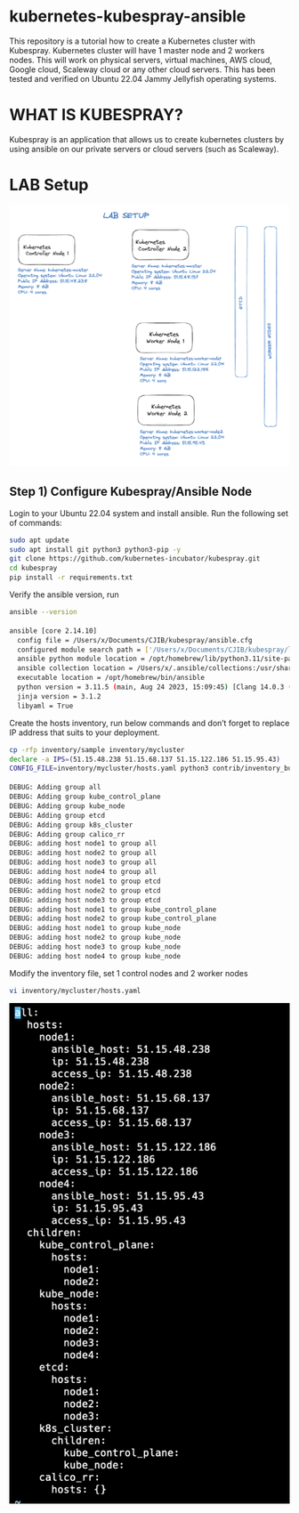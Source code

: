 # kubernetes-kubespray-ansible

This repository is a tutorial how to create a Kubernetes cluster with Kubespray. Kubernetes cluster will have 1 master node and 2 workers nodes.
This will work on physical servers, virtual machines, AWS cloud, Google cloud, Scaleway cloud or any other cloud servers. This has been tested and verified on Ubuntu 22.04 Jammy Jellyfish operating systems. 

# WHAT IS KUBESPRAY?
Kubespray is an application that allows us to create kubernetes clusters by using ansible on our private servers or cloud servers (such as Scaleway).


# LAB Setup
![LAB SETUP](lab-setup.png)


## Step 1) Configure Kubespray/Ansible Node
Login to your Ubuntu 22.04 system and install ansible. Run the following set of commands:

```bash
sudo apt update
sudo apt install git python3 python3-pip -y
git clone https://github.com/kubernetes-incubator/kubespray.git
cd kubespray
pip install -r requirements.txt
```


Verify the ansible version, run
```bash
ansible --version

ansible [core 2.14.10]
  config file = /Users/x/Documents/CJIB/kubespray/ansible.cfg
  configured module search path = ['/Users/x/Documents/CJIB/kubespray/library']
  ansible python module location = /opt/homebrew/lib/python3.11/site-packages/ansible
  ansible collection location = /Users/x/.ansible/collections:/usr/share/ansible/collections
  executable location = /opt/homebrew/bin/ansible
  python version = 3.11.5 (main, Aug 24 2023, 15:09:45) [Clang 14.0.3 (clang-1403.0.22.14.1)] (/opt/homebrew/opt/python@3.11/bin/python3.11)
  jinja version = 3.1.2
  libyaml = True
```

Create the hosts inventory, run below commands and don’t forget to replace IP address that suits to your deployment.
```bash
cp -rfp inventory/sample inventory/mycluster
declare -a IPS=(51.15.48.238 51.15.68.137 51.15.122.186 51.15.95.43)
CONFIG_FILE=inventory/mycluster/hosts.yaml python3 contrib/inventory_builder/inventory.py ${IPS[@]}

DEBUG: Adding group all
DEBUG: Adding group kube_control_plane
DEBUG: Adding group kube_node
DEBUG: Adding group etcd
DEBUG: Adding group k8s_cluster
DEBUG: Adding group calico_rr
DEBUG: adding host node1 to group all
DEBUG: adding host node2 to group all
DEBUG: adding host node3 to group all
DEBUG: adding host node4 to group all
DEBUG: adding host node1 to group etcd
DEBUG: adding host node2 to group etcd
DEBUG: adding host node3 to group etcd
DEBUG: adding host node1 to group kube_control_plane
DEBUG: adding host node2 to group kube_control_plane
DEBUG: adding host node1 to group kube_node
DEBUG: adding host node2 to group kube_node
DEBUG: adding host node3 to group kube_node
DEBUG: adding host node4 to group kube_node
```

Modify the inventory file, set 1 control nodes and 2 worker nodes
```bash
vi inventory/mycluster/hosts.yaml
```
![hosts.yaml](hosts-yaml2.png)
